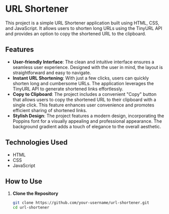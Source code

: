 #  URL Shortener

This project is a simple URL Shortener application built using HTML, CSS, and JavaScript. It allows users to shorten long URLs using the TinyURL API and provides an option to copy the shortened URL to the clipboard.

## Features

- **User-friendly Interface**: The clean and intuitive interface ensures a seamless user experience. Designed with the user in mind, the layout is straightforward and easy to navigate.
- **Instant URL Shortening**: With just a few clicks, users can quickly shorten long and cumbersome URLs. The application leverages the TinyURL API to generate shortened links effortlessly.
- **Copy to Clipboard**: The project includes a convenient "Copy" button that allows users to copy the shortened URL to their clipboard with a single click. This feature enhances user convenience and promotes efficient sharing of shortened links.
- **Stylish Design**: The project features a modern design, incorporating the Poppins font for a visually appealing and professional appearance. The background gradient adds a touch of elegance to the overall aesthetic.

## Technologies Used

- HTML
- CSS
- JavaScript

## How to Use

1. **Clone the Repository**

   ```bash
   git clone https://github.com/your-username/url-shortener.git
   cd url-shortener

